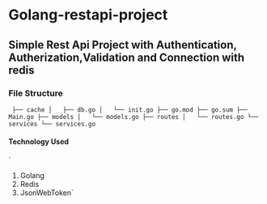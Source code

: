 # Golang-restapi-project

## Simple Rest Api Project with Authentication, Autherization,Validation and Connection with redis

### File Structure

`
├── cache
│   ├── db.go
│   └── init.go
├── go.mod
├── go.sum
├── Main.go
├── models
│   └── models.go
├── routes
│   └── routes.go
└── services
    └── services.go`


#### Technology Used

`
1. Golang
2. Redis
3. JsonWebToken`

